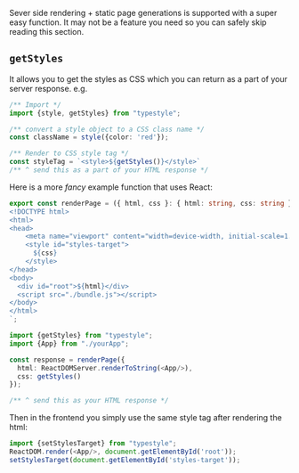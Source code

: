 Sever side rendering + static page generations is supported with a super easy function. It may not be a feature you need so you can safely skip reading this section.

## `getStyles`
It allows you to get the styles as CSS which you can return as a part of your server response. e.g.

```ts
/** Import */
import {style, getStyles} from "typestyle";

/** convert a style object to a CSS class name */
const className = style({color: 'red'});

/** Render to CSS style tag */
const styleTag = `<style>${getStyles()}</style>`
/** ^ send this as a part of your HTML response */
```

Here is a more *fancy* example function that uses React: 

```ts
export const renderPage = ({ html, css }: { html: string, css: string }) => `
<!DOCTYPE html>
<html>
<head>
    <meta name="viewport" content="width=device-width, initial-scale=1.0, maximum-scale=1.0">
    <style id="styles-target">
      ${css}
    </style>
</head>
<body>
  <div id="root">${html}</div>
  <script src="./bundle.js"></script>
</body>
</html>
`;

import {getStyles} from "typestyle";
import {App} from "./yourApp";

const response = renderPage({ 
  html: ReactDOMServer.renderToString(<App/>), 
  css: getStyles()
});

/** ^ send this as your HTML response */
```

Then in the frontend you simply use the same style tag after rendering the html: 

```ts
import {setStylesTarget} from "typestyle";
ReactDOM.render(<App/>, document.getElementById('root'));
setStylesTarget(document.getElementById('styles-target'));
```